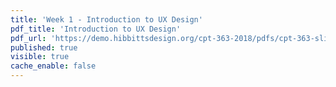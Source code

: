 ```yaml
---
title: 'Week 1 - Introduction to UX Design'
pdf_title: 'Introduction to UX Design'
pdf_url: 'https://demo.hibbittsdesign.org/cpt-363-2018/pdfs/cpt-363-slides-placeholder.pdf'
published: true
visible: true
cache_enable: false
---
```

